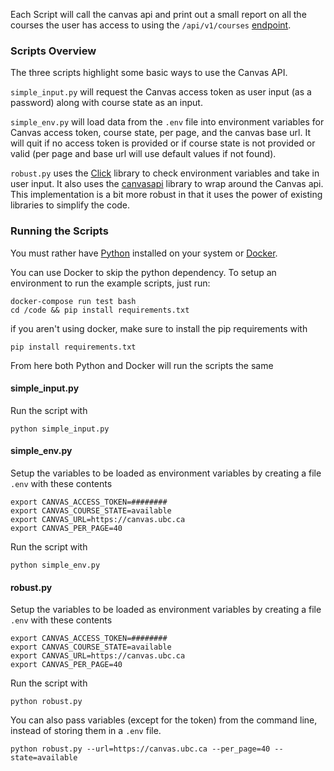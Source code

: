 Each Script will call the canvas api and print out a small report on all the courses the user has access to using the `/api/v1/courses` [endpoint](https://canvas.instructure.com/doc/api/courses.html#method.courses.index).

### Scripts Overview

The three scripts highlight some basic ways to use the Canvas API.

`simple_input.py` will request the Canvas access token as user input (as a password) along with course state as an input.

`simple_env.py` will load data from the `.env` file into environment variables for Canvas access token, course state, per page, and the canvas base url. It will quit if no access token is provided or if course state is not provided or valid (per page and base url will use default values if not found).

`robust.py` uses the [Click](https://github.com/pallets/click) library to check environment variables and take in user input. It also uses the [canvasapi](https://github.com/ucfopen/canvasapi) library to wrap around the Canvas api. This implementation is a bit more robust in that it uses the power of existing libraries to simplify the code.



### Running the Scripts

You must rather have [Python](https://www.python.org/downloads/) installed on your system or [Docker](https://www.docker.com/get-started).


You can use Docker to skip the python dependency. To setup an environment to run the example scripts, just run:
```
docker-compose run test bash
cd /code && pip install requirements.txt
```

if you aren't using docker, make sure to install the pip requirements with
```
pip install requirements.txt
```

From here both Python and Docker will run the scripts the same

#### simple_input.py

Run the script with
```
python simple_input.py
```

#### simple_env.py

Setup the variables to be loaded as environment variables by creating a file `.env` with these contents
```
export CANVAS_ACCESS_TOKEN=########
export CANVAS_COURSE_STATE=available
export CANVAS_URL=https://canvas.ubc.ca
export CANVAS_PER_PAGE=40
```

Run the script with
```
python simple_env.py
```



#### robust.py

Setup the variables to be loaded as environment variables by creating a file `.env` with these contents
```
export CANVAS_ACCESS_TOKEN=########
export CANVAS_COURSE_STATE=available
export CANVAS_URL=https://canvas.ubc.ca
export CANVAS_PER_PAGE=40
```

Run the script with
```
python robust.py
```

You can also pass variables (except for the token) from the command line, instead of storing them in a `.env` file.
```
python robust.py --url=https://canvas.ubc.ca --per_page=40 --state=available
```